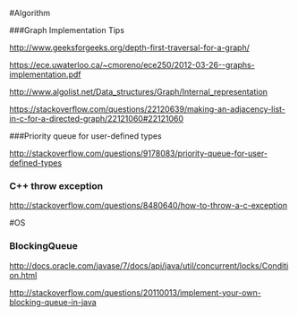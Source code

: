 
#Algorithm


###Graph Implementation Tips

<http://www.geeksforgeeks.org/depth-first-traversal-for-a-graph/>

<https://ece.uwaterloo.ca/~cmoreno/ece250/2012-03-26--graphs-implementation.pdf>

<http://www.algolist.net/Data_structures/Graph/Internal_representation>

<https://stackoverflow.com/questions/22120639/making-an-adjacency-list-in-c-for-a-directed-graph/22121060#22121060>


###Priority queue for user-defined types

<http://stackoverflow.com/questions/9178083/priority-queue-for-user-defined-types>




### C++ throw exception

<http://stackoverflow.com/questions/8480640/how-to-throw-a-c-exception>



#OS

### BlockingQueue

<http://docs.oracle.com/javase/7/docs/api/java/util/concurrent/locks/Condition.html>

<http://stackoverflow.com/questions/20110013/implement-your-own-blocking-queue-in-java>
